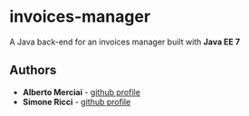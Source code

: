 # invoices-manager
A Java back-end for an invoices manager built with **Java EE 7**



## Authors

* **Alberto Merciai** - [github profile](https://github.com/sdrabb)
* **Simone Ricci** -  [github profile]()
